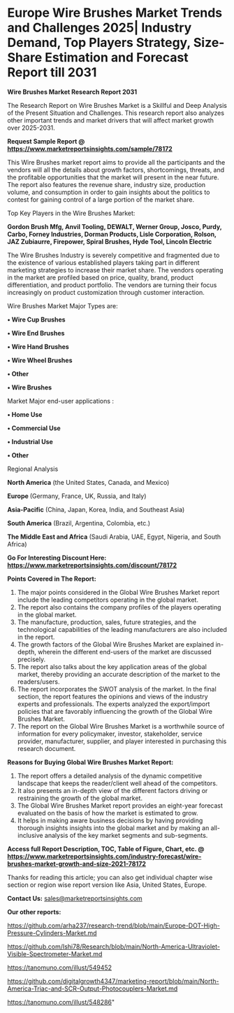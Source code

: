 # Europe Wire Brushes Market Trends and Challenges 2025| Industry Demand, Top Players Strategy, Size-Share Estimation and Forecast Report till 2031

<strong>Wire Brushes Market Research Report 2031</strong>

The Research Report on Wire Brushes Market is a Skillful and Deep Analysis of the Present Situation and Challenges. This research report also analyzes other important trends and market drivers that will affect market growth over 2025-2031.

<strong>Request Sample Report @ <a href=https://www.marketreportsinsights.com/sample/78172>https://www.marketreportsinsights.com/sample/78172</a></strong>

This Wire Brushes market report aims to provide all the participants and the vendors will all the details about growth factors, shortcomings, threats, and the profitable opportunities that the market will present in the near future. The report also features the revenue share, industry size, production volume, and consumption in order to gain insights about the politics to contest for gaining control of a large portion of the market share.

Top Key Players in the Wire Brushes Market:

<strong>Gordon Brush Mfg, Anvil Tooling, DEWALT, Werner Group, Josco, Purdy, Carbo, Forney Industries, Dorman Products, Lisle Corporation, Rolson, JAZ Zubiaurre, Firepower, Spiral Brushes, Hyde Tool, Lincoln Electric</strong>

The Wire Brushes Industry is severely competitive and fragmented due to the existence of various established players taking part in different marketing strategies to increase their market share. The vendors operating in the market are profiled based on price, quality, brand, product differentiation, and product portfolio. The vendors are turning their focus increasingly on product customization through customer interaction.

Wire Brushes Market Major Types are:

<strong>• Wire Cup Brushes

• Wire End Brushes

• Wire Hand Brushes

• Wire Wheel Brushes

• Other

• Wire Brushes</strong>

Market Major end-user applications :

<strong>• Home Use

• Commercial Use

• Industrial Use

• Other</strong>

Regional Analysis

</u><strong><b>North America</b></strong> (the United States, Canada, and Mexico)

<strong><b>Europe </b></strong>(Germany, France, UK, Russia, and Italy)

<strong><b>Asia-Pacific</b></strong> (China, Japan, Korea, India, and Southeast Asia)

<strong><b>South America</b></strong> (Brazil, Argentina, Colombia, etc.)

<strong><b>The Middle East and Africa</b></strong> (Saudi Arabia, UAE, Egypt, Nigeria, and South Africa)

<strong>Go For Interesting Discount Here: <a href=https://www.marketreportsinsights.com/discount/78172>https://www.marketreportsinsights.com/discount/78172</a></strong>

<strong>Points Covered in The Report:</strong>
<ol>
  <li>The major points considered in the Global Wire Brushes Market report include the leading competitors operating in the global market.</li>
  <li>The report also contains the company profiles of the players operating in the global market.</li>
  <li>The manufacture, production, sales, future strategies, and the technological capabilities of the leading manufacturers are also included in the report.</li>
  <li>The growth factors of the Global Wire Brushes Market are explained in-depth, wherein the different end-users of the market are discussed precisely.</li>
  <li>The report also talks about the key application areas of the global market, thereby providing an accurate description of the market to the readers/users.</li>
  <li>The report incorporates the SWOT analysis of the market. In the final section, the report features the opinions and views of the industry experts and professionals. The experts analyzed the export/import policies that are favorably influencing the growth of the Global Wire Brushes Market.</li>
  <li>The report on the Global Wire Brushes Market is a worthwhile source of information for every policymaker, investor, stakeholder, service provider, manufacturer, supplier, and player interested in purchasing this research document.</li>
</ol>
<strong>Reasons for Buying Global Wire Brushes Market Report:</strong>

<ol>
  <li>The report offers a detailed analysis of the dynamic competitive landscape that keeps the reader/client well ahead of the competitors.</li>
  <li>It also presents an in-depth view of the different factors driving or restraining the growth of the global market.</li>
  <li>The Global Wire Brushes Market report provides an eight-year forecast evaluated on the basis of how the market is estimated to grow.</li>
  <li>It helps in making aware business decisions by having providing thorough insights insights into the global market and by making an all-inclusive analysis of the key market segments and sub-segments.</li>
</ol>
<strong>Access full Report Description, TOC, Table of Figure, Chart, etc. @ <a href=https://www.marketreportsinsights.com/industry-forecast/wire-brushes-market-growth-and-size-2021-78172>https://www.marketreportsinsights.com/industry-forecast/wire-brushes-market-growth-and-size-2021-78172</a></strong>


Thanks for reading this article; you can also get individual chapter wise section or region wise report version like Asia, United States, Europe.

<strong>Contact Us:</strong>
sales@marketreportsinsights.com

<strong>Our other reports:</strong>

<a href=https://github.com/arha237/research-trend/blob/main/Europe-DOT-High-Pressure-Cylinders-Market.md>https://github.com/arha237/research-trend/blob/main/Europe-DOT-High-Pressure-Cylinders-Market.md</a>

<a href=https://github.com/Ishi78/Research/blob/main/North-America-Ultraviolet-Visible-Spectrometer-Market.md>https://github.com/Ishi78/Research/blob/main/North-America-Ultraviolet-Visible-Spectrometer-Market.md</a>

<a href=https://tanomuno.com/illust/549452>https://tanomuno.com/illust/549452</a>

<a href=https://github.com/digitalgrowth4347/marketing-report/blob/main/North-America-Triac-and-SCR-Output-Photocouplers-Market.md>https://github.com/digitalgrowth4347/marketing-report/blob/main/North-America-Triac-and-SCR-Output-Photocouplers-Market.md</a>

<a href=https://tanomuno.com/illust/548286>https://tanomuno.com/illust/548286</a>"
